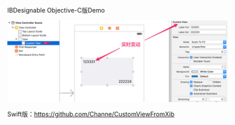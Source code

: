 IBDesignable Objective-C版Demo

![](https://github.com/Channe/IBDesignableDemo-Objc/blob/master/image.png)

Swift版：https://github.com/Channe/CustomViewFromXib
